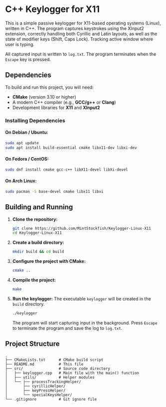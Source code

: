 # C++ Keylogger for X11

This is a simple passive keylogger for X11-based operating systems (Linux), written in C++. The program captures keystrokes using the XInput2 extension, correctly handling both Cyrillic and Latin layouts, as well as the state of modifier keys (Shift, Caps Lock). Tracking active window where user is typing.

All captured input is written to `log.txt`. The program terminates when the `Escape` key is pressed.

## Dependencies

To build and run this project, you will need:

- **CMake** (version 3.10 or higher)
- A modern C++ compiler (e.g., **GCC/g++** or **Clang**)
- Development libraries for **X11** and **XInput2**

### Installing Dependencies

#### On Debian / Ubuntu:

```bash
sudo apt update
sudo apt install build-essential cmake libx11-dev libxi-dev
```

#### On Fedora / CentOS:

```bash
sudo dnf install cmake gcc-c++ libX11-devel libXi-devel
```

#### On Arch Linux:

```bash
sudo pacman -S base-devel cmake libx11 libxi
```

## Building and Running

1.  **Clone the repository:**

    ```bash
    git clone https://github.com/MintStockfish/Keylogger-Linux-X11
    cd Keylogger-Linux-X11
    ```

2.  **Create a build directory:**

    ```bash
    mkdir build && cd build
    ```

3.  **Configure the project with CMake:**

    ```bash
    cmake ..
    ```

4.  **Compile the project:**

    ```bash
    make
    ```

5.  **Run the keylogger:**
    The executable `keylogger` will be created in the `build` directory.
    ```bash
    ./keylogger
    ```
    The program will start capturing input in the background. Press `Escape` to terminate the program and save the log to `log.txt`.

## Project Structure

```
.
├── CMakeLists.txt      # CMake build script
├── README.md           # This file
├── src/                # Source code directory
│   ├── keylogger.cpp   # Main file with the main() function
│   ├── utils/          # Helper modules
│   └── ├── processTrackingHelper/
│       ├── cyrillicHelper/
│       ├── keyPressHelper/
│       └── specialKeysHelper/
└── .gitignore          # Git ignore file
```
